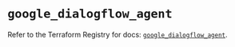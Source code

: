 # `google_dialogflow_agent`

Refer to the Terraform Registry for docs: [`google_dialogflow_agent`](https://registry.terraform.io/providers/hashicorp/google-beta/6.32.0/docs/resources/google_dialogflow_agent).
